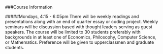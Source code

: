 ###Course Information

#####Mondays, 4:15 - 6:05pm
There will be weekly readings and presentations along with an end of quarter essay or coding project. Weekly seminars will be discussion based with thought leaders serving as guest speakers. The course will be limited to 30 students preferably with backgrounds in at least one of Economics, Philosophy, Computer Science, or Mathematics. Preference will be given to upperclassmen and graduate students.
